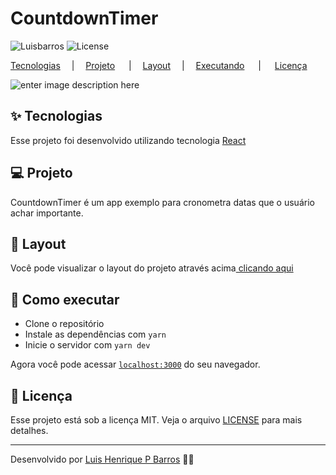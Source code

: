 

# CountdownTimer
![Luisbarros](https://img.shields.io/static/v1?label=Luis&nbsp;Barros&message=-&color=8257E5&labelColor=000000)  ![License](https://img.shields.io/static/v1?label=license&message=MIT&color=8257E5&labelColor=000000)


[Tecnologias](#-tecnologias)  **&emsp;**| **&emsp;**[Projeto](#-projeto) **&emsp;** | **&emsp;**[Layout](#-layout)**&emsp;** | **&emsp;**[Executando](#-como-executar) **&emsp;** | **&emsp;** [Licença](#-licenca)


![enter image description here](https://lh3.googleusercontent.com/pw/AM-JKLUmDJNjHvKAeIJ2XAln37DEykYdZtVgloqltt-aYkrSmBZhcJBaN4b9tVuHRATN89q_TQwuuw2F1hSiF1Z0ONSKApJiJNwVqPqYLQjx8vcD_6BND4wzF3TPEmTHB8H6zPXmE_yDAl5Qza2QNGi5uYWA=w1008-h623-no)


## ✨ Tecnologias

Esse projeto foi desenvolvido utilizando tecnologia [React](https://reactjs.org)

## 💻 Projeto

CountdownTimer é um app exemplo para cronometra datas que o usuário achar importante.

## 🔖 Layout

Você pode visualizar o layout do projeto através acima[ clicando aqui](#countdowntimer) 

## 🚀 Como executar

- Clone o repositório
- Instale as dependências com `yarn`
- Inicie o servidor com `yarn dev`

Agora você pode acessar [`localhost:3000`](http://localhost:3000) do seu navegador.

## 📄 Licença

Esse projeto está sob a licença MIT. Veja o arquivo [LICENSE](LICENSE.md) para mais detalhes.

---

Desenvolvido por [Luis Henrique P Barros](https://github.com/luishenriquep) 👋🏻 


